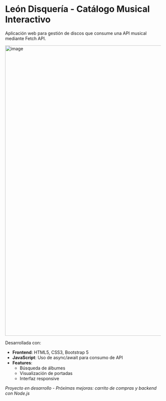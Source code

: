 # León Disquería - Catálogo Musical Interactivo

Aplicación web para gestión de discos que consume una API musical mediante Fetch API. 

<img width="1893" height="942" alt="image" src="https://github.com/user-attachments/assets/db63ea57-1243-4840-aaf7-9b707933a180" />

Desarrollada con:
- **Frontend**: HTML5, CSS3, Bootstrap 5
- **JavaScript**: Uso de async/await para consumo de API
- **Features**: 
  - Búsqueda de álbumes
  - Visualización de portadas
  - Interfaz responsive

*Proyecto en desarrollo - Próximas mejoras: carrito de compras y backend con Node.js*

